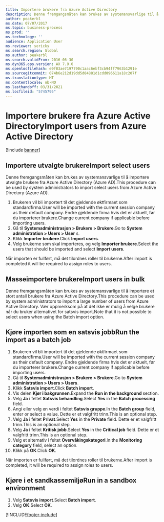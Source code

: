 ```yaml
---
title: Importere brukere fra Azure Active Directory
description: Denne fremgangsmåten kan brukes av systemansvarlige til å manuelt importere utvalgte brukere eller importere et stort antall brukere fra Azure Active Directory.
author: peakerbl
ms.date: 07/07/2017
ms.topic: business-process
ms.prod: ''
ms.technology: ''
audience: Application User
ms.reviewer: sericks
ms.search.region: Global
ms.author: peakerbl
ms.search.validFrom: 2016-06-30
ms.dyn365.ops.version: AX 7.0.0
ms.openlocfilehash: e9f03ae7197790c1aac6ebf3cb94ff7963b1291e
ms.sourcegitcommit: 074b6e212d19dd5d84881d1cdd096611a18c207f
ms.translationtype: HT
ms.contentlocale: nb-NO
ms.lasthandoff: 03/31/2021
ms.locfileid: "5745795"
---
```

# <a name="import-users-from-azure-active-directory"></a><span data-ttu-id="3c72f-103">Importere brukere fra Azure Active Directory</span><span class="sxs-lookup"><span data-stu-id="3c72f-103">Import users from Azure Active Directory</span></span>

[!include [banner](../../includes/banner.md)]

## <a name="import-select-users"></a><span data-ttu-id="3c72f-104">Importere utvalgte brukere</span><span class="sxs-lookup"><span data-stu-id="3c72f-104">Import select users</span></span>

<span data-ttu-id="3c72f-105">Denne fremgangsmåten kan brukes av systemansvarlige til å importere utvalgte brukere fra Azure Active Directory (Azure AD).</span><span class="sxs-lookup"><span data-stu-id="3c72f-105">This procedure can be used by system administrators to import select users from Azure Active Directory (Azure AD).</span></span>

1. <span data-ttu-id="3c72f-106">Brukeren vil bli importert til det gjeldende øktfirmaet som standardfirma.</span><span class="sxs-lookup"><span data-stu-id="3c72f-106">User will be imported with the current session company as their default company.</span></span> <span data-ttu-id="3c72f-107">Endre gjeldende firma hvis det er aktuelt, før du importerer brukere.</span><span class="sxs-lookup"><span data-stu-id="3c72f-107">Change current company if applicable before importing users.</span></span>
2. <span data-ttu-id="3c72f-108">Gå til **Systemadministrasjon > Brukere > Brukere**.</span><span class="sxs-lookup"><span data-stu-id="3c72f-108">Go to **System administration > Users > User** s.</span></span>
3. <span data-ttu-id="3c72f-109">Klikk **Importer brukere**.</span><span class="sxs-lookup"><span data-stu-id="3c72f-109">Click **Import users**.</span></span>
4. <span data-ttu-id="3c72f-110">Velg brukerne som skal importeres, og velg **Importer brukere**.</span><span class="sxs-lookup"><span data-stu-id="3c72f-110">Select the users that should be imported and select **Import users**.</span></span>

<span data-ttu-id="3c72f-111">Når importen er fullført, må det tilordnes roller til brukerne.</span><span class="sxs-lookup"><span data-stu-id="3c72f-111">After import is completed it will be required to assign roles to users.</span></span>

## <a name="import-users-in-bulk"></a><span data-ttu-id="3c72f-112">Masseimportere brukere</span><span class="sxs-lookup"><span data-stu-id="3c72f-112">Import users in bulk</span></span>

<span data-ttu-id="3c72f-113">Denne fremgangsmåten kan brukes av systemansvarlige til å importere et stort antall brukere fra Azure Active Directory.</span><span class="sxs-lookup"><span data-stu-id="3c72f-113">This procedure can be used by system administrators to import a large number of users from Azure Active Directory.</span></span>
<span data-ttu-id="3c72f-114">Vær oppmerksom på at det ikke er mulig å velge brukere når du bruker alternativet for satsvis import.</span><span class="sxs-lookup"><span data-stu-id="3c72f-114">Note that it is not possible to select users when using the Batch import option.</span></span>

## <a name="run-the-import-as-a-batch-job"></a><span data-ttu-id="3c72f-115">Kjøre importen som en satsvis jobb</span><span class="sxs-lookup"><span data-stu-id="3c72f-115">Run the import as a batch job</span></span>
1. <span data-ttu-id="3c72f-116">Brukeren vil bli importert til det gjeldende øktfirmaet som standardfirma.</span><span class="sxs-lookup"><span data-stu-id="3c72f-116">User will be imported with the current session company as their default company.</span></span> <span data-ttu-id="3c72f-117">Endre gjeldende firma hvis det er aktuelt, før du importerer brukere.</span><span class="sxs-lookup"><span data-stu-id="3c72f-117">Change current company if applicable before importing users.</span></span>
2. <span data-ttu-id="3c72f-118">Gå til **Systemadministrasjon > Brukere > Brukere**.</span><span class="sxs-lookup"><span data-stu-id="3c72f-118">Go to **System administration > Users > Users**.</span></span>
3. <span data-ttu-id="3c72f-119">Klikk **Satsvis import**.</span><span class="sxs-lookup"><span data-stu-id="3c72f-119">Click **Batch import**.</span></span>
4. <span data-ttu-id="3c72f-120">Vis delen **Kjør i bakgrunnen**.</span><span class="sxs-lookup"><span data-stu-id="3c72f-120">Expand the **Run in the background** section.</span></span>
4. <span data-ttu-id="3c72f-121">Velg **Ja** i feltet **Satsvis behandling**.</span><span class="sxs-lookup"><span data-stu-id="3c72f-121">Select **Yes** in the **Batch processing** field.</span></span>
6. <span data-ttu-id="3c72f-122">Angi eller velg en verdi i feltet **Satsvis gruppe**.</span><span class="sxs-lookup"><span data-stu-id="3c72f-122">In the **Batch group** field, enter or select a value.</span></span> <span data-ttu-id="3c72f-123">Dette er et valgfritt trinn.</span><span class="sxs-lookup"><span data-stu-id="3c72f-123">This is an optional step.</span></span>  
7. <span data-ttu-id="3c72f-124">Velg **Ja** i feltet **Privat**.</span><span class="sxs-lookup"><span data-stu-id="3c72f-124">Select **Yes** in the **Private** field.</span></span> <span data-ttu-id="3c72f-125">Dette er et valgfritt trinn.</span><span class="sxs-lookup"><span data-stu-id="3c72f-125">This is an optional step.</span></span>  
8. <span data-ttu-id="3c72f-126">Velg **Ja** i feltet **Kritisk jobb**.</span><span class="sxs-lookup"><span data-stu-id="3c72f-126">Select **Yes** in the **Critical job** field.</span></span> <span data-ttu-id="3c72f-127">Dette er et valgfritt trinn.</span><span class="sxs-lookup"><span data-stu-id="3c72f-127">This is an optional step.</span></span>  
9. <span data-ttu-id="3c72f-128">Velg et alternativ i feltet **Overvåkingskategori**.</span><span class="sxs-lookup"><span data-stu-id="3c72f-128">In the **Monitoring category** field, select an option.</span></span>
10. <span data-ttu-id="3c72f-129">Klikk på **OK**.</span><span class="sxs-lookup"><span data-stu-id="3c72f-129">Click **OK**.</span></span>

<span data-ttu-id="3c72f-130">Når importen er fullført, må det tilordnes roller til brukerne.</span><span class="sxs-lookup"><span data-stu-id="3c72f-130">After import is completed, it will be required to assign roles to users.</span></span>

## <a name="run-in-a-sandbox-environment"></a><span data-ttu-id="3c72f-131">Kjøre i et sandkassemiljø</span><span class="sxs-lookup"><span data-stu-id="3c72f-131">Run in a sandbox environment</span></span>
1. <span data-ttu-id="3c72f-132">Velg **Satsvis import**.</span><span class="sxs-lookup"><span data-stu-id="3c72f-132">Select **Batch import**.</span></span>
2. <span data-ttu-id="3c72f-133">Velg **OK**.</span><span class="sxs-lookup"><span data-stu-id="3c72f-133">Select **OK**.</span></span>


[!INCLUDE[footer-include](../../../../includes/footer-banner.md)]